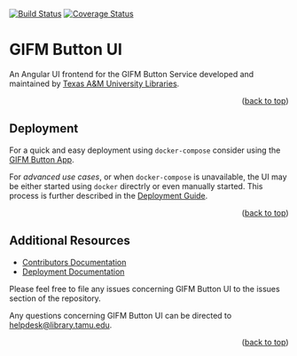 <a name="readme-top"></a>
[![Build Status][build-badge]][build-status]
[![Coverage Status][coverage-badge]][coverage-status]

# GIFM Button UI

An Angular UI frontend for the GIFM Button Service developed and maintained by [Texas A&M University Libraries][tamu-library].

<div align="right">(<a href="#readme-top">back to top</a>)</div>

## Deployment

For a quick and easy deployment using `docker-compose` consider using the [GIFM Button App][app-repo].

For _advanced use cases_, or when `docker-compose` is unavailable, the UI may be either started using `docker` directrly or even manually started.
This process is further described in the [Deployment Guide][deployment-guide].

<div align="right">(<a href="#readme-top">back to top</a>)</div>

## Additional Resources

- [Contributors Documentation][contribute-guide]
- [Deployment Documentation][deployment-guide]

Please feel free to file any issues concerning GIFM Button UI to the issues section of the repository.

Any questions concerning GIFM Button UI can be directed to [helpdesk@library.tamu.edu][helpdesk-email].

<div align="right">(<a href="#readme-top">back to top</a>)</div>

<!-- LINKS -->
[build-status]: https://github.com/TAMULib/GIFMButtonUI/actions?query=workflow%3ABuild
[build-badge]: https://github.com/TAMULib/GIFMButtonUI/workflows/Build/badge.svg
[coverage-status]: https://coveralls.io/github/TAMULib/GIFMButtonUI
[coverage-badge]: https://coveralls.io/repos/github/TAMULib/GIFMButtonUI/badge.svg
[tamu-library]: http://library.tamu.edu
[app-repo]: https://github.com/TAMULib/GIFMButton
[deployment-guide]: DEPLOYING.md
[contribute-guide]: CONTRIBUTING.md
[helpdesk-email]: mailto:helpdesk@library.tamu.edu
